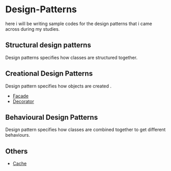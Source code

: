 # Design-Patterns
here i will be writing sample codes for the design patterns  that i came across during my studies.

## Structural design patterns
  Design patterns specifies how classes are structured together.
  
## Creational Design Patterns
  Design pattern specifies how objects are created .
  * [Facade](https://github.com/rohithkodiyath/Design-Patterns/tree/master/facade)
  * [Decorator](https://github.com/rohithkodiyath/Design-Patterns/tree/master/decorator)

## Behavioural Design Patterns
  Design  pattern specifies how classes are combined together to get different behaviours.
  
## Others
  * [Cache](https://github.com/rohithkodiyath/Design-Patterns/tree/master/cache)
